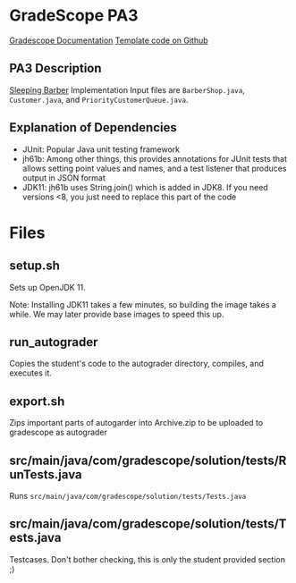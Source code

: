 # GradeScope PA3 
[Gradescope Documentation](https://gradescope-autograders.readthedocs.io/en/latest/)
[Template code on Github](https://github.com/gradescope/autograder_samples/tree/master/java)

## PA3 Description

[Sleeping Barber](https://en.wikipedia.org/wiki/Sleeping_barber_problem) Implementation
Input files are `BarberShop.java`, `Customer.java`, and `PriorityCustomerQueue.java`.

## Explanation of Dependencies

- JUnit: Popular Java unit testing framework
- jh61b: Among other things, this provides annotations for JUnit tests that allows setting point values and names, and a test listener that produces output in JSON format
- JDK11: jh61b uses String.join() which is added in JDK8. If you need versions <8, you just need to replace this part of the code

# Files

## setup.sh

Sets up OpenJDK 11.

Note: Installing JDK11 takes a few minutes, so building the image takes
a while. We may later provide base images to speed this up.

## run_autograder

Copies the student's code to the autograder directory, compiles, and
executes it.

## export.sh

Zips important parts of autogarder into Archive.zip to be uploaded to gradescope as autograder

## src/main/java/com/gradescope/solution/tests/RunTests.java

Runs `src/main/java/com/gradescope/solution/tests/Tests.java`

## src/main/java/com/gradescope/solution/tests/Tests.java

Testcases. Don't bother checking, this is only the student provided section ;)